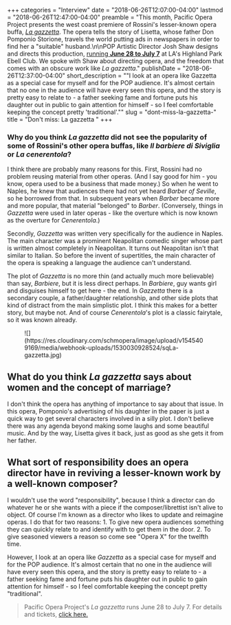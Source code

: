 +++
categories = "Interview"
date = "2018-06-26T12:07:00-04:00"
lastmod = "2018-06-26T12:47:00-04:00"
preamble = "This month, Pacific Opera Project presents the west coast premiere of Rossini's lesser-known opera buffa, [*La gazzetta*](https://www.pacificoperaproject.com/lagazzettarossini). The opera tells the story of Lisetta, whose father Don Pomponio Storione, travels the world putting ads in newspapers in order to find her a \"suitable\" husband.\n\nPOP Artistic Director Josh Shaw designs and directs this production, [running **June 28 to July 7**](https://www.pacificoperaproject.com/lagazzettarossini) at LA's Highland Park Ebell Club. We spoke with Shaw about directing opera, and the freedom that comes with an obscure work like *La gazzetta*."
publishDate = "2018-06-26T12:37:00-04:00"
short_description = "\"I look at an opera like Gazzetta as a special case for myself and for the POP audience. It's almost certain that no one in the audience will have every seen this opera, and the story is pretty easy to relate to - a father seeking fame and fortune puts his daughter out in public to gain attention for himself - so I feel comfortable keeping the concept pretty 'traditional'.\""
slug = "dont-miss-la-gazzetta-"
title = "Don&#039;t miss: La gazzetta "
+++

### Why do you think *La gazzetta* did not see the popularity of some of Rossini's other opera buffas, like *Il barbiere di Siviglia* or *La cenerentola*?

I think there are probably many reasons for this. First, Rossini had no problem reusing material from other operas. (And I say good for him - you know, opera used to be a business that made money.) So when he went to Naples, he knew that audiences there had not yet heard *Barber of Seville*, so he borrowed from that. In subsequent years when *Barber* became more and more popular, that material "belonged" to *Barber*. (Conversely, things in *Gazzetta* were used in later operas - like the overture which is now known as the overture for *Cenerentola*.)

Secondly, *Gazzetta* was written very specifically for the audience in Naples. The main character was a prominent Neapolitan comedic singer whose part is written almost completely in Neapolitan. It turns out Neapolitan isn't that similar to Italian. So before the invent of supertitles, the main character of the opera is speaking a language the audience can't understand. 

The plot of *Gazzetta* is no more thin (and actually much more believable) than say, *Barbiere*, but it is less direct perhaps. In *Barbiere*, guy wants girl and disguises himself to get here - the end. In *Gazzetta* there is a secondary couple, a father/daughter relationship, and other side plots that kind of distract from the main simplistic plot. I think this makes for a better story, but maybe not. And of course *Cenerentola*'s plot is a classic fairytale, so it was known already.

<figure data-type="image">
![](https://res.cloudinary.com/schmopera/image/upload/v1545409169/media/webhook-uploads/1530030928524/sqLa-gazzetta.jpg)
</figure>

## What do you think *La gazzetta* says about women and the concept of marriage?

I don't think the opera has anything of importance to say about that issue. In this opera, Pomponio's advertising of his daughter in the paper is just a quick way to get several characters involved in a silly plot. I don't believe there was any agenda beyond making some laughs and some beautiful music. And by the way, Lisetta gives it back, just as good as she gets it from her father.

## What sort of responsibility does an opera director have in reviving a lesser-known work by a well-known composer?

I wouldn't use the word "responsibility", because I think a director can do whatever he or she wants with a piece if the composer/librettist isn't alive to object. Of course I'm known as a director who likes to update and reimagine operas. I do that for two reasons:  1. To give new opera audiences something they can quickly relate to and identify with to get them in the door.  2. To give seasoned viewers a reason so come see "Opera X" for the twelfth time. 

However, I look at an opera like *Gazzetta* as a special case for myself and for the POP audience. It's almost certain that no one in the audience will have every seen this opera, and the story is pretty easy to relate to - a father seeking fame and fortune puts his daughter out in public to gain attention for himself - so I feel comfortable keeping the concept pretty "traditional".

>Pacific Opera Project's *La gazzetta* runs June 28 to July 7. For details and tickets, [click here.](https://www.pacificoperaproject.com/lagazzettarossini)
